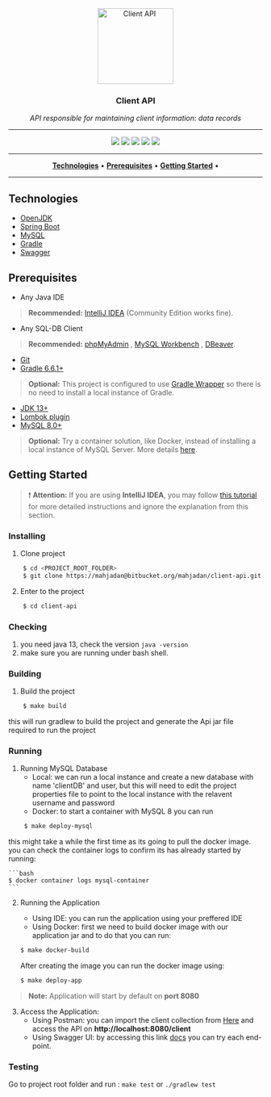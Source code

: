 <div align="center">
<a><img src="https://www.flaticon.com/svg/static/icons/svg/1379/1379505.svg" align="center" width="150" alt="Client API" /></a>

### Client API

*API responsible for maintaining client information: data records*

___


<img src="https://img.shields.io/badge/majorVersion-1-blue">
<img src="https://img.shields.io/badge/java-13-green?logo=java">
<img src="https://img.shields.io/badge/gradle-6.6.1-green?logo=gradle">
<img src="https://img.shields.io/badge/mysql-8.0-green?logo=mysql">
<img src="https://img.shields.io/badge/spring--boot-2.3.5-green?logo=spring">

</div>

___

<div align="center">
<a href="#technologies"><b>Technologies</b></a> •
<a href="#prerequisites"><b>Prerequisites</b></a> • 
<a href="#getting-started"><b>Getting Started</b></a> • 
</div>

___

<!--

-------------- Replace this section for [TOC] marker when available (https://docs.gitlab.com/ee/user/markdown.html#table-of-contents)

## :bookmark_tabs: Table of Contents

1. [Technologies](#Technologies)
2. [Prerequisites](#prerequisites)
3. [Developing](#developing)
    * [Installing](#installing)
    * [Running](#running)
    * [Testing](#testing)
4. [Load Testing](#load-testing)
5. [Other Links](#other-links)
6. [Authors](#authors)
!-->

##  Technologies <a name="technologies"></a>

*  [OpenJDK](https://openjdk.java.net/)
*  [Spring Boot](https://spring.io/projects/spring-boot)
*  [MySQL](https://www.mysql.com/downloads/)
*  [Gradle](https://gradle.org/)
*  [Swagger](https://swagger.io/)



##  Prerequisites <a name="prerequisites"></a>

* Any Java IDE
> **Recommended:** [IntelliJ IDEA](https://www.jetbrains.com/pt-br/idea/) (Community Edition works fine).
* Any SQL-DB Client
> **Recommended:** [phpMyAdmin](www.phpmyadmin.net) , [MySQL Workbench](www.mysql.com/products/workbench) , [DBeaver](https://dbeaver.io/).
* [Git](https://git-scm.com/downloads)
* [Gradle 6.6.1+](https://gradle.org/install/)
> **Optional:** This project is configured to use [Gradle Wrapper](https://docs.gradle.org/current/userguide/gradle_wrapper.html) so there is no need to install a local instance of Gradle.
* [JDK 13+](https://openjdk.java.net/install/)
* [Lombok plugin](https://projectlombok.org/)  
* [MySQL 8.0+](https://www.mysql.com/downloads/)
> **Optional:** Try a container solution, like Docker, instead of installing a local instance of MySQL Server. More details [here](https://hub.docker.com/_/mysql).


##  Getting Started <a name="getting-started"></a>

> :exclamation: **Attention:** If you are using **IntelliJ IDEA**, you may follow [this tutorial](https://www.jetbrains.com/help/idea/getting-started-with-gradle.html) for more detailed instructions and ignore the explanation from this section.

### Installing <a name="installing"></a>

1. Clone project

```bash
    $ cd <PROJECT_ROOT_FOLDER>
    $ git clone https://mahjadan@bitbucket.org/mahjadan/client-api.git
```

2. Enter to the project 

```bash
    $ cd client-api
```
### Checking <a name="running"></a>
1. you need java 13, check the version `java -version`
2. make sure you are running under bash shell.

### Building <a name="building"></a>
1. Build the project
```bash
    $ make build
```
this will run gradlew to build the project and generate the Api jar file required to run the project

### Running <a name="running"></a>

1. Running MySQL Database
    * Local: we can run a local instance and create a new database with name 'clientDB' and user, but this will need to edit the project properties file to point to the local instance with the relavent username and password
    * Docker: to start a container with MySQL 8 you can run 
   ```bash
    $ make deploy-mysql
    ``` 
this might take a while the first time as its going to pull the docker image.
you can check the container logs to confirm its has already started by running:

    ```bash
    $ docker container logs mysql-container
    ``` 
    
2. Running the Application
    * Using IDE: you can run the application using your preffered IDE
    * Using Docker: first we need to build docker image with our application jar and to do that you can run:
    
    ```bash
    $ make docker-build
    ``` 
    After creating the image you can run the docker image using:
    
    ```bash
    $ make deploy-app
    ``` 

> **Note:** Application will start by default on **port 8080**

3. Access the Application:
    * Using Postman: you can import the client collection from [Here](https://bitbucket.org/mahjadan/client-api/src/master/Clients.postman_collection.json) and access the API on **http://localhost:8080/client**
    * Using Swagger UI: by accessing this link [docs](http://localhost:8080/swagger-ui/index.html) you can try each end-point.

### Testing <a name="testing"></a>

Go to project root folder and run : `make test` or `./gradlew test`





